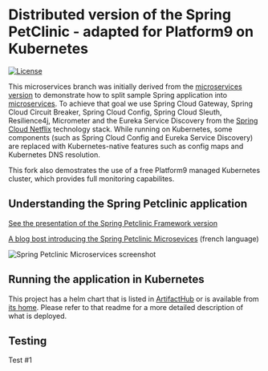 # Distributed version of the Spring PetClinic - adapted for Platform9 on Kubernetes

[![License](https://img.shields.io/badge/License-Apache%202.0-blue.svg)](https://opensource.org/licenses/Apache-2.0)

This microservices branch was initially derived from the [microservices version](https://github.com/spring-petclinic/spring-petclinic-microservices) to demonstrate how to split sample Spring application into [microservices](http://www.martinfowler.com/articles/microservices.html).
To achieve that goal we use Spring Cloud Gateway, Spring Cloud Circuit Breaker, Spring Cloud Config, Spring Cloud Sleuth, Resilience4j, Micrometer and the Eureka Service Discovery from the [Spring Cloud Netflix](https://github.com/spring-cloud/spring-cloud-netflix) technology stack. While running on Kubernetes, some components (such as Spring Cloud Config and Eureka Service Discovery) are replaced with Kubernetes-native features such as config maps and Kubernetes DNS resolution.

This fork also demostrates the use of a free Platform9 managed Kubernetes cluster, which provides full monitoring capabilites.

## Understanding the Spring Petclinic application

[See the presentation of the Spring Petclinic Framework version](http://fr.slideshare.net/AntoineRey/spring-framework-petclinic-sample-application)

[A blog bost introducing the Spring Petclinic Microsevices](http://javaetmoi.com/2018/10/architecture-microservices-avec-spring-cloud/) (french language)

![Spring Petclinic Microservices screenshot](./docs/application-screenshot.png?lastModify=1596391473)

## Running the application in Kubernetes

This project has a helm chart that is listed in [ArtifactHub](https://artifacthub.io/packages/helm/platform9-community/spring-petclinic-cloud) or is available from [its home](https://platform9-community.github.io/helm-charts/spring-petclinic-cloud/). Please refer to that readme for a more detailed description of what is deployed.

## Testing

Test #1
